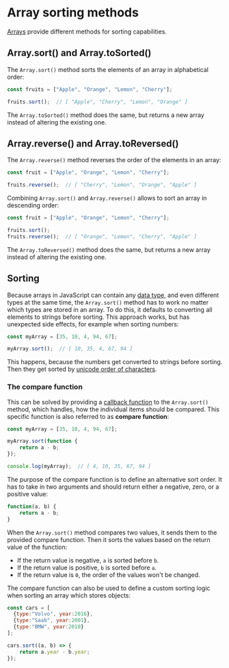 # Array sorting methods

[Arrays](js_arrays.md) provide different methods for sorting capabilities.

## Array.sort() and Array.toSorted()

The `Array.sort()` method sorts the elements of an array in alphabetical order:

```js
const fruits = ["Apple", "Orange", "Lemon", "Cherry"];

fruits.sort();  // [ "Apple", "Cherry", "Lemon", "Orange" ]
```

The `Array.toSorted()` method does the same, but returns a new array instead of altering the existing one.

## Array.reverse() and Array.toReversed()

The `Array.reverse()` method reverses the order of the elements in an array:

```js
const fruit = ["Apple", "Orange", "Lemon", "Cherry"];

fruits.reverse();  // [ "Cherry", "Lemon", "Orange", "Apple" ]
```

Combining `Array.sort()` and `Array.reverse()` allows to sort an array in descending order:

```js
const fruit = ["Apple", "Orange", "Lemon", "Cherry"];

fruits.sort();
fruits.reverse();  // [ "Orange", "Lemon", "Cherry", "Apple" ]
```

The `Array.toReversed()` method does the same, but returns a new array instead of altering the existing one.

## Sorting

Because arrays in JavaScript can contain any [data type](../../basics/js_data_types.md), and even different types at the same time, the `Array.sort()` method has to work no matter which types are stored in an array. To do this, it defaults to converting all elements to strings before sorting. This approach works, but has unexpected side effects, for example when sorting numbers:

```js
const myArray = [35, 10, 4, 94, 67];

myArray.sort();  // [ 10, 35, 4, 67, 94 ]
```

This happens, because the numbers get converted to strings before sorting. Then they get sorted by [unicode order of characters](https://en.wikipedia.org/wiki/List_of_Unicode_characters#Basic_Latin).

### The compare function

This can be solved by providing a [callback function](../../async/js_callbacks.md) to the `Array.sort()` method, which handles, how the individual items should be compared. This specific function is also referred to as **compare function**:

```js
const myArray = [35, 10, 4, 94, 67];

myArray.sort(function {
	return a - b;
});

console.log(myArray);  // [ 4, 10, 35, 67, 94 ]
```

The purpose of the compare function is to define an alternative sort order. It has to take in two arguments and should return either a negative, zero, or a positive value:

```js
function(a, b) {
	return a - b;
}
```

When the `Array.sort()` method compares two values, it sends them to the provided compare function. Then it sorts the values based on the return value of the function:

- If the return value is negative, `a` is sorted before `b`.
- If the return value is positive, `b` is sorted before `a`.
- If the return value is `0`, the order of the values won't be changed.

The compare function can also be used to define a custom sorting logic when sorting an array which stores objects:

```js
const cars = [  
  {type:"Volvo", year:2016},  
  {type:"Saab", year:2001},  
  {type:"BMW", year:2010}  
];

cars.sort((a, b) => {
	return a.year - b.year;
});
```